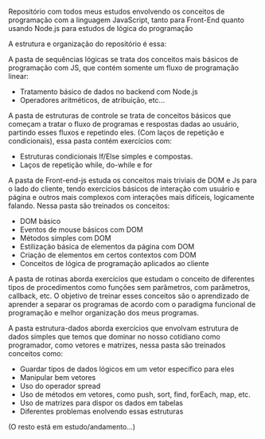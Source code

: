 Repositório com todos meus estudos envolvendo os conceitos de programação com a linguagem JavaScript, tanto para Front-End quanto usando Node.js para estudos de lógica do programação

A estrutura e organização do repositório é essa:

A pasta de sequências lógicas se trata dos conceitos mais básicos de programação com JS, que contém somente um fluxo de programação linear:
- Tratamento básico de dados no backend com Node.js
- Operadores aritméticos, de atribuição, etc...

A pasta de estruturas de controle se trata de conceitos básicos que começam a tratar o fluxo de programas e respostas dadas ao usuário, partindo esses fluxos e repetindo eles. (Com laços de repetição e condicionais), essa pasta contém exercícios com:
- Estruturas condicionais If/Else simples e compostas.
- Laços de repetição while, do-while e for

A pasta de Front-end-js estuda os conceitos mais triviais de DOM e Js para o lado do cliente, tendo exercícios básicos de interação com usuário e página e outros mais complexos com interações mais difíceis, logicamente falando. Nessa pasta são treinados os conceitos:
- DOM básico
- Eventos de mouse básicos com DOM
- Métodos simples com DOM
- Estilização básica de elementos da página com DOM
- Criação de elementos em certos contextos com DOM
- Conceitos de lógica de programação aplicados ao cliente

A pasta de rotinas aborda exercícios que estudam o conceito de diferentes tipos de procedimentos como funções sem parâmetros, com parâmetros, callback, etc. O objetivo de treinar esses conceitos são o aprendizado de aprender a separar os programas de acordo com o paradigma funcional de programação e melhor organização dos meus programas.

A pasta estrutura-dados aborda exercícios que envolvam estrutura de dados simples que temos que dominar no nosso cotidiano como programador, como vetores e matrizes, nessa pasta são treinados conceitos como:
- Guardar tipos de dados lógicos em um vetor específico para eles
- Manipular bem vetores
- Uso do operador spread
- Uso de métodos em vetores, como push, sort, find, forEach, map, etc.
- Uso de matrizes para dispor os dados em tabelas
- Diferentes problemas enolvendo essas estruturas

(O resto está em estudo/andamento...)
